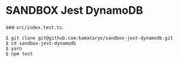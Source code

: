 # SANDBOX Jest DynamoDB

see `src/index.test.ts`.

```shell
$ git clone git@github.com:kamataryo/sandbox-jest-dynamodb.git
$ cd sandbox-jest-dynamodb
$ yarn
$ npm test
```
